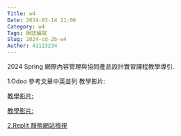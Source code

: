```yaml
---
Title: w4
Date: 2024-03-14 11:00
Category: w4
Tags: 網誌編寫
Slug: 2024-cd-2b-w4
Author: 41123234
---
```


2024 Spring 網際內容管理與協同產品設計實習課程教學導引.

<!-- PELICAN_END_SUMMARY -->

1.Odoo 參考文章中英並列
教學影片:<!DOCTYPE html>
<html>
<head>
  <title>連結至 以第六組為例, 利用 Codespaces 維護倉儲內容</title>
</title>
</head>
  <p>
    </p>
  <a href="https://nfuedu-my.sharepoint.com/personal/yen_nfu_edu_tw/_layouts/15/stream.aspx?id=%2Fpersonal%2Fyen%5Fnfu%5Fedu%5Ftw%2FDocuments%2F2024%2Fcd2024%2Fvideo%2Fcd2024%5F2b%5Fw4%5F%E4%BB%A5%E7%AC%AC%E5%85%AD%E7%B5%84%E7%82%BA%E4%BE%8B%2C%20%E5%88%A9%E7%94%A8%20Codespaces%20%E6%94%B9%E7%89%88%2Emp4&nav=eyJyZWZlcnJhbEluZm8iOnsicmVmZXJyYWxBcHAiOiJPbmVEcml2ZUZvckJ1c2luZXNzIiwicmVmZXJyYWxBcHBQbGF0Zm9ybSI6IldlYiIsInJlZmVycmFsTW9kZSI6InZpZXciLCJyZWZlcnJhbFZpZXciOiJNeUZpbGVzTGlua0NvcHkifX0&ga=1&referrer=StreamWebApp%2EWeb&referrerScenario=AddressBarCopied%2Eview"
target="_blank"以第六組為例, 利用 Codespaces 維護倉儲內容
</a>
</body>
</html>

教學影片:<!DOCTYPE html>
<html>
<head>
  <title>連結至 如何利用 Github Actions 編譯 LaTeX 得到分組 pdf 報告</title>
</title>
</head>
  <p>
    </p>
  <a href="[https://nfuedu-my.sharepoint.com/personal/yen_nfu_edu_tw/_layouts/15/stream.aspx?id=%2Fpersonal%2Fyen%5Fnfu%5Fedu%5Ftw%2FDocuments%2F2024%2Fcd2024%2Fvideo%2Fcd2024%5F2b%5Fw4%5F%E4%BB%A5%E7%AC%AC%E5%85%AD%E7%B5%84%E7%82%BA%E4%BE%8B%2C%20%E5%88%A9%E7%94%A8%20Codespaces%20%E6%94%B9%E7%89%88%2Emp4&nav=eyJyZWZlcnJhbEluZm8iOnsicmVmZXJyYWxBcHAiOiJPbmVEcml2ZUZvckJ1c2luZXNzIiwicmVmZXJyYWxBcHBQbGF0Zm9ybSI6IldlYiIsInJlZmVycmFsTW9kZSI6InZpZXciLCJyZWZlcnJhbFZpZXciOiJNeUZpbGVzTGlua0NvcHkifX0&ga=1&referrer=StreamWebApp%2EWeb&referrerScenario=AddressBarCopied%2Eview](https://nfuedu-my.sharepoint.com/personal/yen_nfu_edu_tw/_layouts/15/stream.aspx?id=%2Fpersonal%2Fyen%5Fnfu%5Fedu%5Ftw%2FDocuments%2F2024%2Fcd2024%2Fvideo%2Fcd2024%5F2b%5Fw4%5F%E5%A6%82%E4%BD%95%E4%B8%8A%E5%82%B3%20LaTeX%20%E7%AF%84%E4%BE%8B%E6%AA%94%E6%A1%88%E4%B8%A6%E5%88%A9%E7%94%A8%20Actions%20%E5%9C%A8%E7%B7%9A%E4%B8%8A%E7%B7%A8%E8%AD%AF%E5%87%BA%20pdf%2Emp4&nav=eyJyZWZlcnJhbEluZm8iOnsicmVmZXJyYWxBcHAiOiJPbmVEcml2ZUZvckJ1c2luZXNzIiwicmVmZXJyYWxBcHBQbGF0Zm9ybSI6IldlYiIsInJlZmVycmFsTW9kZSI6InZpZXciLCJyZWZlcnJhbFZpZXciOiJNeUZpbGVzTGlua0NvcHkifX0&ga=1&referrer=StreamWebApp%2EWeb&referrerScenario=AddressBarCopied%2Eview)"
target="_blank"如何利用 Github Actions 編譯 LaTeX 得到分組 pdf 報告
</a>
</body>
</html>

教學影片:<!DOCTYPE html>
<html>
<head>
  <title>連結至 如何利用 Gitpod 加上 token 取得分組倉儲權限</title>
</title>
</head>
  <p>
    </p>
  <a href="[https://nfuedu-my.sharepoint.com/personal/yen_nfu_edu_tw/_layouts/15/stream.aspx?id=%2Fpersonal%2Fyen%5Fnfu%5Fedu%5Ftw%2FDocuments%2F2024%2Fcd2024%2Fvideo%2Fcd2024%5F2b%5Fw4%5F%E4%BB%A5%E7%AC%AC%E5%85%AD%E7%B5%84%E7%82%BA%E4%BE%8B%2C%20%E5%88%A9%E7%94%A8%20Codespaces%20%E6%94%B9%E7%89%88%2Emp4&nav=eyJyZWZlcnJhbEluZm8iOnsicmVmZXJyYWxBcHAiOiJPbmVEcml2ZUZvckJ1c2luZXNzIiwicmVmZXJyYWxBcHBQbGF0Zm9ybSI6IldlYiIsInJlZmVycmFsTW9kZSI6InZpZXciLCJyZWZlcnJhbFZpZXciOiJNeUZpbGVzTGlua0NvcHkifX0&ga=1&referrer=StreamWebApp%2EWeb&referrerScenario=AddressBarCopied%2Eview](https://nfuedu-my.sharepoint.com/personal/yen_nfu_edu_tw/_layouts/15/stream.aspx?id=%2Fpersonal%2Fyen%5Fnfu%5Fedu%5Ftw%2FDocuments%2F2024%2Fcd2024%2Fvideo%2Fcd2024%5F2b%5Fw4%5F%E5%88%A9%E7%94%A8%20Gitpod%20%E8%88%87%E5%80%8B%E4%BA%BA%20token%20%E5%8F%96%E5%BE%97%E5%88%86%E7%B5%84%E5%80%89%E5%84%B2%E6%94%B9%E7%89%88%E6%AC%8A%E9%99%90%2Emp4&nav=eyJyZWZlcnJhbEluZm8iOnsicmVmZXJyYWxBcHAiOiJPbmVEcml2ZUZvckJ1c2luZXNzIiwicmVmZXJyYWxBcHBQbGF0Zm9ybSI6IldlYiIsInJlZmVycmFsTW9kZSI6InZpZXciLCJyZWZlcnJhbFZpZXciOiJNeUZpbGVzTGlua0NvcHkifX0&ga=1&referrer=StreamWebApp%2EWeb&referrerScenario=AddressBarCopied%2Eview)"
target="_blank"如何利用 Gitpod 加上 token 取得分組倉儲權限
</a>
</body>
</html>

2.Replit 靜態網站檢視